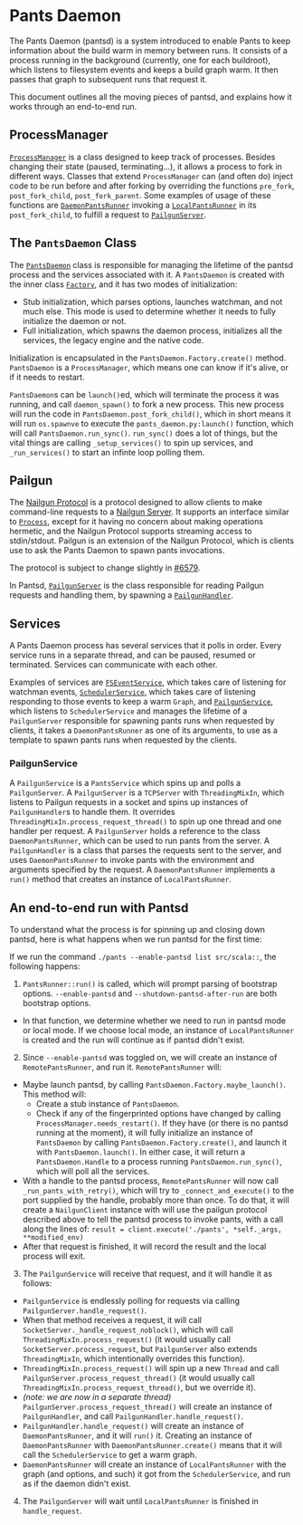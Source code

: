 Pants Daemon
============

The Pants Daemon (pantsd) is a system introduced to enable Pants to keep information about the build warm in memory between runs.
It consists of a process running in the background (currently, one for each buildroot), which listens to filesystem events and keeps a build graph warm. It then passes that graph to subsequent runs that request it.

This document outlines all the moving pieces of pantsd, and explains how it works through an end-to-end run.

ProcessManager
--------------

[`ProcessManager`](https://github.com/pantsbuild/pants/blob/master/src/python/pants/pantsd/process_manager.py#223) is a class designed to keep track of processes. Besides changing their state (paused, terminating...), it allows a process to fork in different ways. Classes that extend `ProcessManager` can (and often do) inject code to be run before and after forking by overriding the functions `pre_fork`, `post_fork_child`, `post_fork_parent`. Some examples of usage of these functions are [`DaemonPantsRunner`](https://github.com/pantsbuild/pants/blob/master/src/python/pants/bin/daemon_pants_runner.py#74) invoking a [`LocalPantsRunner`](https://github.com/pantsbuild/pants/blob/master/src/python/pants/bin/local_pants_runner.py#28) in its `post_fork_child`, to fulfill a request to [`PailgunServer`](https://github.com/pantsbuild/pants/blob/master/src/python/pants/pantsd/pailgun_server.py#91).

The `PantsDaemon` Class
-----------------------

The [`PantsDaemon`](https://github.com/pantsbuild/pants/blob/master/src/python/pants/pantsd/pants_daemon.py#81) class is responsible for managing the lifetime of the pantsd process and the services associated with it. A `PantsDaemon` is created with the inner class [`Factory`](https://github.com/pantsbuild/pants/blob/master/src/python/pants/pantsd/pants_daemon.py#100), and it has two modes of initialization:

- Stub initialization, which parses options, launches watchman, and not much else. This mode is used to determine whether it needs to fully initialize the daemon or not.
- Full initialization, which spawns the daemon process, initializes all the services, the legacy engine and the native code.

Initialization is encapsulated in the `PantsDaemon.Factory.create()` method.
`PantsDaemon` is a `ProcessManager`, which means one can know if it's alive, or if it needs to restart.

`PantsDaemon`s can be `launch()`ed, which will terminate the process it was running, and call `daemon_spawn()` to fork a new process. This new process will run the code in `PantsDaemon.post_fork_child()`, which in short means it will run `os.spawnve` to execute the `pants_daemon.py:launch()` function, which will call `PantsDaemon.run_sync()`. `run_sync()` does a lot of things, but the vital things are calling `_setup_services()` to spin up services, and `_run_services()` to start an infinte loop polling them. 

Pailgun
-------

The [Nailgun Protocol](http://www.martiansoftware.com/nailgun/protocol.html) is a protocol designed to allow clients to make command-line requests to a [Nailgun Server](http://www.martiansoftware.com/nailgun/index.html). It supports an interface similar to [`Process`](https://github.com/pantsbuild/pants/blob/master/src/python/pants/engine/isolated_process.py#22), except for it having no concern about making operations hermetic, and the Nailgun Protocol supports streaming access to stdin/stdout. Pailgun is an extension of the Nailgun Protocol, which is clients use to ask the Pants Daemon to spawn pants invocations.

The protocol is subject to change slightly in [#6579](https://github.com/pantsbuild/pants/pull/6579).

In Pantsd, [`PailgunServer`](https://github.com/pantsbuild/pants/blob/master/src/python/pants/pantsd/pailgun_server.py#91) is the class responsible for reading Pailgun requests and handling them, by spawning a [`PailgunHandler`](https://github.com/pantsbuild/pants/blob/master/src/python/pants/pantsd/pailgun_server.py#52).

Services
--------

A Pants Daemon process has several services that it polls in order. Every service runs in a separate thread, and can be paused, resumed or terminated. Services can communicate with each other.

Examples of services are [`FSEventService`](https://github.com/pantsbuild/pants/blob/master/src/python/pants/pantsd/service/fs_event_service.py#14), which takes care of listening for watchman events, [`SchedulerService`](https://github.com/pantsbuild/pants/blob/master/src/python/pants/pantsd/service/scheduler_service.py#21), which takes care of listening responding to those events to keep a warm `Graph`, and [`PailgunService`](https://github.com/pantsbuild/pants/blob/master/src/python/pants/pantsd/service/pailgun_service.py#15), which listens to `SchedulerService` and manages the lifetime of a `PailgunServer` responsible for spawning pants runs when requested by clients, it takes a `DaemonPantsRunner` as one of its arguments, to use as a template to spawn pants runs when requested by the clients.

### PailgunService
  
A `PailgunService` is a `PantsService` which spins up and polls a `PailgunServer`.
A `PailgunServer` is a `TCPServer` with `ThreadingMixIn`, which listens to Pailgun requests in a socket and spins up instances of `PailgunHandler`s to handle them. It overrides `ThreadingMixIn.process_request_thread()` to spin up one thread and one handler per request. A `PailgunServer` holds a reference to the class `DaemonPantsRunner`, which can be used to run pants from the server.
A `PailgunHandler` is a class that parses the requests sent to the server, and uses `DaemonPantsRunner` to invoke pants with the environment and arguments specified by the request.
A `DaemonPantsRunner` implements a `run()` method that creates an instance of `LocalPantsRunner`.

An end-to-end run with Pantsd
-----------------------------

To understand what the process is for spinning up and closing down pantsd, here is what happens when we run pantsd for the first time:

If we run the command `./pants --enable-pantsd list src/scala::`, the following happens:

1. `PantsRunner::run()` is called, which will prompt parsing of bootstrap options. `--enable-pantsd` and `--shutdown-pantsd-after-run` are both bootstrap options.
  * In that function, we determine whether we need to run in pantsd mode or local mode.
    If we choose local mode, an instance of `LocalPantsRunner` is created and the run will continue as if pantsd didn't exist.

2. Since `--enable-pantsd` was toggled on, we will create an instance of `RemotePantsRunner`, and run it. `RemotePantsRunner` will:
  * Maybe launch pantsd, by calling `PantsDaemon.Factory.maybe_launch()`. This method will:
    * Create a stub instance of `PantsDaemon`.
    * Check if any of the fingerprinted options have changed by calling `ProcessManager.needs_restart()`. If they have (or there is no pantsd running at the moment), it will fully initialize an instance of `PantsDaemon` by calling `PantsDaemon.Factory.create()`, and launch it with `PantsDaemon.launch()`. In either case, it will return a `PantsDaemon.Handle` to a process running `PantsDaemon.run_sync()`, which will poll all the services.
  * With a handle to the pantsd process, `RemotePantsRunner` will now call `_run_pants_with_retry()`, which will try to `_connect_and_execute()` to the port supplied by the handle, probably more than once.
  To do that, it will create a `NailgunClient` instance with will use the pailgun protocol described above to tell the pantsd process to invoke pants, with a call along the lines of:
  `result = client.execute('./pants', *self._args, **modified_env)`
  * After that request is finished, it will record the result and the local process will exit.

3. The `PailgunService` will receive that request, and it will handle it as follows:
  * `PailgunService` is endlessly polling for requests via calling `PailgunServer.handle_request()`.
  * When that method receives a request, it will call `SocketServer._handle_request_noblock()`, which will call `ThreadingMixIn.process_request()` (it would usually call `SocketServer.process_request`, but `PailgunServer` also extends `ThreadingMixIn`, which intentionally overrides this function).
  * `ThreadingMixIn.process_request()` will spin up a new `Thread` and call `PailgunServer.process_request_thread()` (it would usually call `ThreadingMixIn.process_request_thread()`, but we override it).
  * _(note: we are now in a separate thread)_ `PailgunServer.process_request_thread()` will create an instance of `PailgunHandler`, and call `PailgunHandler.handle_request()`.
  * `PailgunHandler.handle_request()` will create an instance of `DaemonPantsRunner`, and it will `run()` it. Creating an instance of `DaemonPantsRunner` with `DaemonPantsRunner.create()` means that it will call the `SchedulerService` to get a warm graph.
  * `DaemonPantsRunner` will create an instance of `LocalPantsRunner` with the graph (and options, and such) it got from the `SchedulerService`, and run as if the daemon didn't exist.

4. The `PailgunServer` will wait until `LocalPantsRunner` is finished in `handle_request`.
